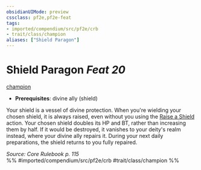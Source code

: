 ```yaml
---
obsidianUIMode: preview
cssclass: pf2e,pf2e-feat
tags:
- imported/compendium/src/pf2e/crb
- trait/class/champion
aliases: ["Shield Paragon"]
---
```

# Shield Paragon  *Feat 20*  
[champion](rules/traits/champion.md)  

- **Prerequisites**: divine ally (shield)

Your shield is a vessel of divine protection. When you're wielding your chosen shield, it is always raised, even without you using the [Raise a Shield](raise-a-shield.md) action. Your chosen shield doubles its HP and BT, rather than increasing them by half. If it would be destroyed, it vanishes to your deity's realm instead, where your divine ally repairs it. During your next daily preparations, the shield returns to you fully repaired.

*Source: Core Rulebook p. 115*  
%% #imported/compendium/src/pf2e/crb #trait/class/champion %%